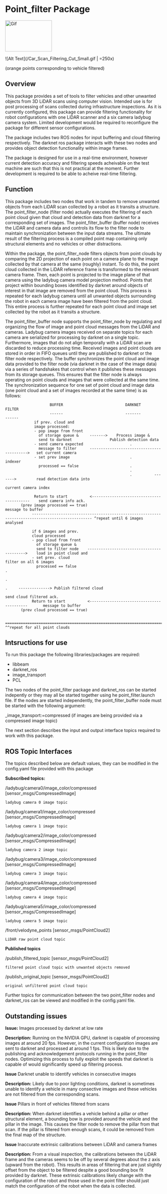 # Point_filter Package

<img src="/Car_Scan_Filtering_Cut_Small.gif" alt="Gif"
	title="filtering" width="150" height="100" />

![Alt Text](/Car_Scan_Filtering_Cut_Small.gif | =250x)

(orange points corresponding to vehicle filtered)

## Overview
This package provides a set of tools to filter vehicles and other unwanted objects from 3D LiDAR scans using computer vision. Intended use is for post processing of scans collected during infrastructure inspections. As it is currently configured, this package can provide filtering functionality for robot configurations with one LiDAR scanner and a six camera ladybug camera system. Limited development would be required to reconfigure the package for different sensor configurations.

The package includes two ROS nodes for input buffering and cloud filtering respectively. The darknet ros package interacts with these two nodes and provides object detection functionality within image frames. 

The package is designed for use in a real-time environment, however current detection accuracy and filtering speeds acheivable on the test machine are such that this is not practical at the moment. Further development is required to be able to acheive real-time filtering. 

## Function 
This package includes two nodes that work in tandem to remove unwanted objects from each LiDAR scan collected by a robot as it transits a structure. The point_filter_node (filter node) actually executes the filtering of each point cloud given that cloud and detection data from darknet for a corresponding set of images. The point_filter_buffer (buffer node) receives the LiDAR and camera data and controls its flow to the filter node to maintain synchronization between the input data streams. The ultimate result of the filtering process is a compiled point map containing only structural elements and no vehicles or other distractions. 

Within the package, the point_filter_node filters objects from point clouds by comparing the 2D projection of each point on a camera plane to the image collected by that camera at the same (roughly) instant. To do this, the point cloud collected in the LiDAR reference frame is transformed to the relevant camera frame. Then, each point is projected to the image plane of that camera using the ladybug camera model projection method. Points that project within bounding boxes identified by darknet around objects of interest in that image are removed from the point cloud. This process is repeated for each ladybug camera until all unwanted objects surrounding the robot in each camera image have been filtered from the point cloud. This entire process is further repeated for each point cloud and image set collected by the robot as it transits a structure. 

The point_filter_buffer node supports the point_filter_node by regulating and organizing the flow of image and point cloud messages from the LiDAR and cameras. Ladybug camera images received on separate topics for each camera are serialized for processing by darknet on a single topic. Furthermore, images that do not align temporally with a LiDAR scan are discarded to reduce processing time. Received images and point clouds are stored in order in FIFO queues until they are published to darknet or the filter node respectively. The buffer synchronizes the point cloud and image data provided to the filter node (via darknet in the case of the image data) via a series of handshakes that control when it publishes these messages from its storage queues. This ensures that the filter node is always operating on point clouds and images that were collected at the same time. The synchronization sequence for one set of point cloud and image data (one point cloud and a set of images recorded at the same time) is as follows: 

                        BUFFER                            DARKNET                            FILTER
                        ------                            -------                            ------
                 if prev. cloud and 
                 image processed:                      
                 - pop image from front
                   of storage queue &     ------->    Process image &
                   send to darknet                 Publish detection data       
                 - send camera expected                     .
                   message to filter      ------------------------------------------>   set current camera
                 - set prev image                           .                                indexer
                   processed == false                       .                                
                                                            .
                                                            .          ------->         read detection data into 
                                                                                         current camera index

                 Return to start          <------------------------------------------    send camera info ack. 
           (prev image processed == true)                                                   message to buffer
                ------------------------------------------------------------------------------------------------- ^repeat until 6 images analysed 

                if 6 images and prev. 
                cloud processed
                - pop cloud from front
                  of storage queue & 
                  send to filter node    ------------------------------------------>    load in point cloud and 
                - set prev. cloud                                                       filter on all 6 images
                  processed == false                                                              .
                                                                                                  .
                                                                                                  .     --------------> Publish filtered cloud
                                                                                        send cloud filtered ack.
                Return to start          <------------------------------------------       message to buffer
           (prev cloud processed == true)

                ================================================================================================= ^^repeat for all point clouds 

## Intsructions for use
To run this package the following libraries/packages are required: 
 - libbeam
 - darknet_ros
 - image_transport
 - PCL

The two nodes of the point_filter package and darknet_ros can be started indepently or they may all be started together using he point_filter.launch file. 
If the nodes are started independently, the point_filter_buffer node must be started with the following argument: 

_image_transport:=compressed (if images are being provided via a compressed image topic)

The next section describes the input and output interface topics required to work with this package.

## ROS Topic Interfaces 
The topics described below are default values, they can be modified in the config.yaml file provided with this package

**Subscribed topics:** 

/ladybug/camera0/image_color/compressed [sensor_msgs/CompressedImage]

    ladybug camera 0 image topic

/ladybug/camera1/image_color/compressed [sensor_msgs/CompressedImage]

    ladybug camera 1 image topic

/ladybug/camera2/image_color/compressed [sensor_msgs/CompressedImage]

    ladybug camera 2 image topic

/ladybug/camera3/image_color/compressed [sensor_msgs/CompressedImage]

    ladybug camera 3 image topic

/ladybug/camera4/image_color/compressed [sensor_msgs/CompressedImage]

    ladybug camera 4 image topic

/ladybug/camera5/image_color/compressed [sensor_msgs/CompressedImage]

    ladybug camera 5 image topic

/front/velodyne_points [sensor_msgs/PointCloud2]

    LiDAR raw point cloud topic

**Published topics**

/publish_filtered_topic [sensor_msgs/PointCloud2]

    filtered point cloud topic with unwanted objects removed

/publish_original_topic [sensor_msgs/PointCloud2]

    original unfiltered point cloud topic 

Further topics for communication between the two point_filter nodes and darknet_ros can be viewed and modified in the config.yaml file.

## Outstanding issues

**Issue:** Images processed by darknet at low rate 

**Description:** Running on the NVIDIA GPU, darknet is capable of processing images at around 20 fps. However, in the current configuration
                 images are sent to darknet and processed at around 1 fps. This is likely due to the publishing and acknowledgement protocols
                 running in the point_filter nodes. Optimizing this process to fully exploit the speeds that darknet is capable of would 
                 significantly speed up filtering process. 

**Issue** Darknet unable to identify vehicles in consecutive images

**Description:** Likely due to poor lighting conditions, darknet is sometimes unable to identify a vehicle in many consective images and these 
                 vehicles are not filtered from the corresponding scans. 

**Issue** Pillars in front of vehicles filtered from scans 

**Description:** When darknet identifies a vehicle behind a pillar or other structural element, a bounding bow is provided around the vehicle and 
                 the pillar in the image. This causes the filter node to remove the pillar from that scan. If the pillar is filtered from enough
                 scans, it could be removed from the final map of the structure. 

**Issue** Inaccurate extrinsic calibrations between LiDAR and camera frames

**Description:** From a visual inspection, the calibrations between the LiDAR frame and the cameras seems to be off by several degrees about the z
                 axis (upward from the robot). This results in areas of filtering that are just slightly offset from the object to be filtered despite
                 a good bounding box fit provided by darknet. These extrinsic calibrations likely change with the configuration of the robot and those 
                 used in the point filter should just match the configuration of the robot when the data is collected.




